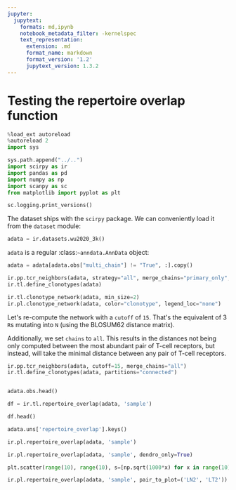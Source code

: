 ```yaml
---
jupyter:
  jupytext:
    formats: md,ipynb
    notebook_metadata_filter: -kernelspec
    text_representation:
      extension: .md
      format_name: markdown
      format_version: '1.2'
      jupytext_version: 1.3.2
---
```


# Testing the repertoire overlap function

```python
%load_ext autoreload
%autoreload 2
import sys

sys.path.append("../..")
import scirpy as ir
import pandas as pd
import numpy as np
import scanpy as sc
from matplotlib import pyplot as plt
```

```python
sc.logging.print_versions()
```

<!-- #raw raw_mimetype="text/restructuredtext" -->
The dataset ships with the `scirpy` package. We can conveniently load it from the `dataset` module:
<!-- #endraw -->

```python
adata = ir.datasets.wu2020_3k()
```

<!-- #raw raw_mimetype="text/restructuredtext" -->
`adata` is a regular :class:`~anndata.AnnData` object:
<!-- #endraw -->

```python
adata = adata[adata.obs["multi_chain"] != "True", :].copy()
```

```python
ir.pp.tcr_neighbors(adata, strategy="all", merge_chains="primary_only", cutoff=0)
ir.tl.define_clonotypes(adata)
```

```python
ir.tl.clonotype_network(adata, min_size=2)
ir.pl.clonotype_network(adata, color="clonotype", legend_loc="none")
```

Let's re-compute the network with a `cutoff` of `15`.
That's the equivalent of 3 `R`s mutating into `N` (using the BLOSUM62 distance matrix).

Additionally, we set `chains` to `all`. This results in the distances not being only
computed between the most abundant pair of T-cell receptors, but instead, will
take the minimal distance between any pair of T-cell receptors.

```python
ir.pp.tcr_neighbors(adata, cutoff=15, merge_chains="all")
ir.tl.define_clonotypes(adata, partitions="connected")
```

```python

```

```python
adata.obs.head()
```

```python
df = ir.tl.repertoire_overlap(adata, 'sample')
```

```python
df.head()
```

```python
adata.uns['repertoire_overlap'].keys()
```

```python
ir.pl.repertoire_overlap(adata, 'sample')
```

```python
ir.pl.repertoire_overlap(adata, 'sample', dendro_only=True)
```

```python
plt.scatter(range(10), range(10), s=[np.sqrt(1000*x) for x in range(10)])
```

```python
ir.pl.repertoire_overlap(adata, 'sample', pair_to_plot=('LN2', 'LT2'))
```

```python

```
